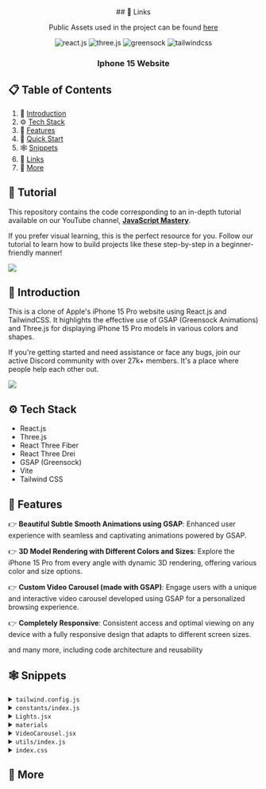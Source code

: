 <div align="center">
  <br />
    <!-- <a href="https://youtu.be/kRQbRAJ4-Fs" target="_blank">
      <img src="https://i.postimg.cc/37PnQw8n/Image-from.png" alt="Project Banner">
    </a> -->
  <br />
  ## <a name="links">🔗 Links</a>

Public Assets used in the project can be found
[here](https://drive.google.com/file/d/1syHiNxSIGXVApaIozdrLXM2x5dPhvaJL/view?usp=sharing)

  <div>
    <img src="https://img.shields.io/badge/-React_JS-black?style=for-the-badge&logoColor=white&logo=react&color=61DAFB" alt="react.js" />
    <img src="https://img.shields.io/badge/-Three_JS-black?style=for-the-badge&logoColor=white&logo=threedotjs&color=000000" alt="three.js" />
    <img src="https://img.shields.io/badge/-GSAP-black?style=for-the-badge&logoColor=white&logo=greensock&color=88CE02" alt="greensock" />
    <img src="https://img.shields.io/badge/-Tailwind_CSS-black?style=for-the-badge&logoColor=white&logo=tailwindcss&color=06B6D4" alt="tailwindcss" />
  </div>

  <h3 align="center">Iphone 15 Website</h3>

   <div align="center">
     <!-- Build this project step by step with our detailed tutorial on <a href="https://www.youtube.com/@javascriptmastery/videos" target="_blank"><b>JavaScript Mastery</b></a> YouTube. Join the JSM family! -->
    </div>
</div>

## 📋 <a name="table">Table of Contents</a>

1. 🤖 [Introduction](#introduction)
2. ⚙️ [Tech Stack](#tech-stack)
3. 🔋 [Features](#features)
4. 🤸 [Quick Start](#quick-start)
5. 🕸️ [Snippets](#snippets)
6. 🔗 [Links](#links)
7. 🚀 [More](#more)

## 🚨 Tutorial

This repository contains the code corresponding to an in-depth tutorial
available on our YouTube channel,
<a href="https://www.youtube.com/@javascriptmastery/videos" target="_blank"><b>JavaScript
Mastery</b></a>.

If you prefer visual learning, this is the perfect resource for you. Follow our
tutorial to learn how to build projects like these step-by-step in a
beginner-friendly manner!

<a href="https://youtu.be/kRQbRAJ4-Fs" target="_blank"><img src="https://github.com/sujatagunale/EasyRead/assets/151519281/1736fca5-a031-4854-8c09-bc110e3bc16d" /></a>

## <a name="introduction">🤖 Introduction</a>

This is a clone of Apple's iPhone 15 Pro website using React.js and TailwindCSS.
It highlights the effective use of GSAP (Greensock Animations) and Three.js for
displaying iPhone 15 Pro models in various colors and shapes.

If you're getting started and need assistance or face any bugs, join our active
Discord community with over 27k+ members. It's a place where people help each
other out.

<a href="https://discord.com/invite/n6EdbFJ" target="_blank"><img src="https://github.com/sujatagunale/EasyRead/assets/151519281/618f4872-1e10-42da-8213-1d69e486d02e" /></a>

## <a name="tech-stack">⚙️ Tech Stack</a>

- React.js
- Three.js
- React Three Fiber
- React Three Drei
- GSAP (Greensock)
- Vite
- Tailwind CSS

## <a name="features">🔋 Features</a>

👉 **Beautiful Subtle Smooth Animations using GSAP**: Enhanced user experience
with seamless and captivating animations powered by GSAP.

👉 **3D Model Rendering with Different Colors and Sizes**: Explore the iPhone 15
Pro from every angle with dynamic 3D rendering, offering various color and size
options.

👉 **Custom Video Carousel (made with GSAP)**: Engage users with a unique and
interactive video carousel developed using GSAP for a personalized browsing
experience.

👉 **Completely Responsive**: Consistent access and optimal viewing on any
device with a fully responsive design that adapts to different screen sizes.

and many more, including code architecture and reusability

## <a name="snippets">🕸️ Snippets</a>

<details>
<summary><code>tailwind.config.js</code></summary>

```javascript
/** @type {import('tailwindcss').Config} */
export default {
	content: ["./index.html", "./src/**/*.{js,ts,jsx,tsx}"],
	theme: {
		extend: {
			colors: {
				blue: "#2997FF",
				gray: {
					DEFAULT: "#86868b",
					100: "#94928d",
					200: "#afafaf",
					300: "#42424570",
				},
				zinc: "#101010",
			},
		},
	},
	plugins: [],
};
```

</details>

<details>
<summary><code>constants/index.js</code></summary>

```javascript
import {
	blackImg,
	blueImg,
	highlightFirstVideo,
	highlightFourthVideo,
	highlightSecondVideo,
	highlightThirdVideo,
	whiteImg,
	yellowImg,
} from "../utils";

export const navLists = ["Store", "Mac", "iPhone", "Support"];

export const hightlightsSlides = [
	{
		id: 1,
		textLists: [
			"Enter A17 Pro.",
			"Game‑changing chip.",
			"Groundbreaking performance.",
		],
		video: highlightFirstVideo,
		videoDuration: 4,
	},
	{
		id: 2,
		textLists: ["Titanium.", "So strong. So light. So Pro."],
		video: highlightSecondVideo,
		videoDuration: 5,
	},
	{
		id: 3,
		textLists: [
			"iPhone 15 Pro Max has the",
			"longest optical zoom in",
			"iPhone ever. Far out.",
		],
		video: highlightThirdVideo,
		videoDuration: 2,
	},
	{
		id: 4,
		textLists: ["All-new Action button.", "What will yours do?."],
		video: highlightFourthVideo,
		videoDuration: 3.63,
	},
];

export const models = [
	{
		id: 1,
		title: "iPhone 15 Pro in Natural Titanium",
		color: ["#8F8A81", "#ffe7b9", "#6f6c64"],
		img: yellowImg,
	},
	{
		id: 2,
		title: "iPhone 15 Pro in Blue Titanium",
		color: ["#53596E", "#6395ff", "#21242e"],
		img: blueImg,
	},
	{
		id: 3,
		title: "iPhone 15 Pro in White Titanium",
		color: ["#C9C8C2", "#ffffff", "#C9C8C2"],
		img: whiteImg,
	},
	{
		id: 4,
		title: "iPhone 15 Pro in Black Titanium",
		color: ["#454749", "#3b3b3b", "#181819"],
		img: blackImg,
	},
];

export const sizes = [
	{ label: '6.1"', value: "small" },
	{ label: '6.7"', value: "large" },
];

export const footerLinks = [
	"Privacy Policy",
	"Terms of Use",
	"Sales Policy",
	"Legal",
	"Site Map",
];
```

</details>

<details>
<summary><code>Lights.jsx</code></summary>

```javascript
import { Environment, Lightformer } from "@react-three/drei";

const Lights = () => {
	return (
		// group different lights and lightformers. We can use group to organize lights, cameras, meshes, and other objects in the scene.
		<group name="lights">
			{/**
			 * @description Environment is used to create a background environment for the scene
			 * https://github.com/pmndrs/drei?tab=readme-ov-file#environment
			 */}
			<Environment resolution={256}>
				<group>
					{/**
					 * @description Lightformer used to create custom lights with various shapes and properties in a 3D scene.
					 * https://github.com/pmndrs/drei?tab=readme-ov-file#lightformer
					 */}
					<Lightformer
						form="rect"
						intensity={10}
						position={[-1, 0, -10]}
						scale={10}
						color={"#495057"}
					/>
					<Lightformer
						form="rect"
						intensity={10}
						position={[-10, 2, 1]}
						scale={10}
						rotation-y={Math.PI / 2}
					/>
					<Lightformer
						form="rect"
						intensity={10}
						position={[10, 0, 1]}
						scale={10}
						rotation-y={Math.PI / 2}
					/>
				</group>
			</Environment>

			{/**
			 * @description spotLight is used to create a light source positioned at a specific point
			 * in the scene that emits light in a specific direction.
			 * https://threejs.org/docs/#api/en/lights/SpotLight
			 */}
			<spotLight
				position={[-2, 10, 5]}
				angle={0.15}
				penumbra={1} // the penumbra is the soft edge of a shadow cast by a point light
				decay={0} // the amount the light dims as it moves away from the source
				intensity={Math.PI * 0.2} // the light intensity
				color={"#f8f9fa"}
			/>
			<spotLight
				position={[0, -25, 10]}
				angle={0.15}
				penumbra={1}
				decay={0}
				intensity={Math.PI * 0.2}
				color={"#f8f9fa"}
			/>
			<spotLight
				position={[0, 15, 5]}
				angle={0.15}
				penumbra={1}
				decay={0.1}
				intensity={Math.PI * 3}
			/>
		</group>
	);
};

export default Lights;
```

</details>

<details>
<summary><code>materials</code></summary>

```javascript
useEffect(() => {
	Object.entries(materials).map(material => {
		// these are the material names that can't be changed color
		if (
			material[0] !== "zFdeDaGNRwzccye" &&
			material[0] !== "ujsvqBWRMnqdwPx" &&
			material[0] !== "hUlRcbieVuIiOXG" &&
			material[0] !== "jlzuBkUzuJqgiAK" &&
			material[0] !== "xNrofRCqOXXHVZt"
		) {
			material[1].color = new THREE.Color(props.item.color[0]);
		}
		material[1].needsUpdate = true;
	});
}, [materials, props.item]);
```

</details>

<details>
<summary><code>VideoCarousel.jsx</code></summary>

```javascript
import gsap from "gsap";
import { useGSAP } from "@gsap/react";
import { ScrollTrigger } from "gsap/all";
gsap.registerPlugin(ScrollTrigger);
import { useEffect, useRef, useState } from "react";

import { hightlightsSlides } from "../constants";
import { pauseImg, playImg, replayImg } from "../utils";

const VideoCarousel = () => {
	const videoRef = useRef([]);
	const videoSpanRef = useRef([]);
	const videoDivRef = useRef([]);

	// video and indicator
	const [video, setVideo] = useState({
		isEnd: false,
		startPlay: false,
		videoId: 0,
		isLastVideo: false,
		isPlaying: false,
	});

	const [loadedData, setLoadedData] = useState([]);
	const { isEnd, isLastVideo, startPlay, videoId, isPlaying } = video;

	useGSAP(() => {
		// slider animation to move the video out of the screen and bring the next video in
		gsap.to("#slider", {
			transform: `translateX(${-100 * videoId}%)`,
			duration: 2,
			ease: "power2.inOut", // show visualizer https://gsap.com/docs/v3/Eases
		});

		// video animation to play the video when it is in the view
		gsap.to("#video", {
			scrollTrigger: {
				trigger: "#video",
				toggleActions: "restart none none none",
			},
			onComplete: () => {
				setVideo(pre => ({
					...pre,
					startPlay: true,
					isPlaying: true,
				}));
			},
		});
	}, [isEnd, videoId]);

	useEffect(() => {
		let currentProgress = 0;
		let span = videoSpanRef.current;

		if (span[videoId]) {
			// animation to move the indicator
			let anim = gsap.to(span[videoId], {
				onUpdate: () => {
					// get the progress of the video
					const progress = Math.ceil(anim.progress() * 100);

					if (progress != currentProgress) {
						currentProgress = progress;

						// set the width of the progress bar
						gsap.to(videoDivRef.current[videoId], {
							width:
								window.innerWidth < 760
									? "10vw" // mobile
									: window.innerWidth < 1200
									? "10vw" // tablet
									: "4vw", // laptop
						});

						// set the background color of the progress bar
						gsap.to(span[videoId], {
							width: `${currentProgress}%`,
							backgroundColor: "white",
						});
					}
				},

				// when the video is ended, replace the progress bar with the indicator and change the background color
				onComplete: () => {
					if (isPlaying) {
						gsap.to(videoDivRef.current[videoId], {
							width: "12px",
						});
						gsap.to(span[videoId], {
							backgroundColor: "#afafaf",
						});
					}
				},
			});

			if (videoId == 0) {
				anim.restart();
			}

			// update the progress bar
			const animUpdate = () => {
				anim.progress(
					videoRef.current[videoId].currentTime /
						hightlightsSlides[videoId].videoDuration
				);
			};

			if (isPlaying) {
				// ticker to update the progress bar
				gsap.ticker.add(animUpdate);
			} else {
				// remove the ticker when the video is paused (progress bar is stopped)
				gsap.ticker.remove(animUpdate);
			}
		}
	}, [videoId, startPlay]);

	useEffect(() => {
		if (loadedData.length > 3) {
			if (!isPlaying) {
				videoRef.current[videoId].pause();
			} else {
				startPlay && videoRef.current[videoId].play();
			}
		}
	}, [startPlay, videoId, isPlaying, loadedData]);

	// vd id is the id for every video until id becomes number 3
	const handleProcess = (type, i) => {
		switch (type) {
			case "video-end":
				setVideo(pre => ({ ...pre, isEnd: true, videoId: i + 1 }));
				break;

			case "video-last":
				setVideo(pre => ({ ...pre, isLastVideo: true }));
				break;

			case "video-reset":
				setVideo(pre => ({ ...pre, videoId: 0, isLastVideo: false }));
				break;

			case "pause":
				setVideo(pre => ({ ...pre, isPlaying: !pre.isPlaying }));
				break;

			case "play":
				setVideo(pre => ({ ...pre, isPlaying: !pre.isPlaying }));
				break;

			default:
				return video;
		}
	};

	const handleLoadedMetaData = (i, e) => setLoadedData(pre => [...pre, e]);

	return (
		<>
			<div className="flex items-center">
				{hightlightsSlides.map((list, i) => (
					<div
						key={list.id}
						id="slider"
						className="sm:pr-20 pr-10"
					>
						<div className="video-carousel_container">
							<div className="w-full h-full flex-center rounded-3xl overflow-hidden bg-black">
								<video
									id="video"
									playsInline={true}
									className={`${
										list.id === 2 && "translate-x-44"
									} pointer-events-none`}
									preload="auto"
									muted
									ref={el => (videoRef.current[i] = el)}
									onEnded={() =>
										i !== 3
											? handleProcess("video-end", i)
											: handleProcess("video-last")
									}
									onPlay={() => setVideo(pre => ({ ...pre, isPlaying: true }))}
									onLoadedMetadata={e => handleLoadedMetaData(i, e)}
								>
									<source
										src={list.video}
										type="video/mp4"
									/>
								</video>
							</div>

							<div className="absolute top-12 left-[5%] z-10">
								{list.textLists.map((text, i) => (
									<p
										key={i}
										className="md:text-2xl text-xl font-medium"
									>
										{text}
									</p>
								))}
							</div>
						</div>
					</div>
				))}
			</div>

			<div className="relative flex-center mt-10">
				<div className="flex-center py-5 px-7 bg-gray-300 backdrop-blur rounded-full">
					{videoRef.current.map((_, i) => (
						<span
							key={i}
							className="mx-2 w-3 h-3 bg-gray-200 rounded-full relative cursor-pointer"
							ref={el => (videoDivRef.current[i] = el)}
						>
							<span
								className="absolute h-full w-full rounded-full"
								ref={el => (videoSpanRef.current[i] = el)}
							/>
						</span>
					))}
				</div>

				<button className="control-btn">
					<img
						src={isLastVideo ? replayImg : !isPlaying ? playImg : pauseImg}
						alt={isLastVideo ? "replay" : !isPlaying ? "play" : "pause"}
						onClick={
							isLastVideo
								? () => handleProcess("video-reset")
								: !isPlaying
								? () => handleProcess("play")
								: () => handleProcess("pause")
						}
					/>
				</button>
			</div>
		</>
	);
};

export default VideoCarousel;
```

</details>

<details>
<summary><code>utils/index.js</code></summary>

```javascript
import hero from "/assets/images/hero.jpeg";

export const heroImg = hero;

import hmv from "/assets/videos/hero.mp4";
import smallmv from "/assets/videos/smallHero.mp4";
import highlightFirstmv from "/assets/videos/highlight-first.mp4";
import highlightSectmv from "/assets/videos/hightlight-third.mp4";
import highlightThirdmv from "/assets/videos/hightlight-sec.mp4";
import highlightFourthmv from "/assets/videos/hightlight-fourth.mp4";
import exploremv from "/assets/videos/explore.mp4";
import framemv from "/assets/videos/frame.mp4";

import apple from "/assets/images/apple.svg";
import search from "/assets/images/search.svg";
import bag from "/assets/images/bag.svg";
import watch from "/assets/images/watch.svg";
import right from "/assets/images/right.svg";
import replay from "/assets/images/replay.svg";
import play from "/assets/images/play.svg";
import pause from "/assets/images/pause.svg";

import yellow from "/assets/images/yellow.jpg";
import blue from "/assets/images/blue.jpg";
import white from "/assets/images/white.jpg";
import black from "/assets/images/black.jpg";
import explore1 from "/assets/images/explore1.jpg";
import explore2 from "/assets/images/explore2.jpg";
import chip from "/assets/images/chip.jpeg";
import frame from "/assets/images/frame.png";

export const heroVideo = hmv;
export const smallHeroVideo = smallmv;
export const highlightFirstVideo = highlightFirstmv;
export const highlightSecondVideo = highlightSectmv;
export const highlightThirdVideo = highlightThirdmv;
export const highlightFourthVideo = highlightFourthmv;
export const exploreVideo = exploremv;
export const frameVideo = framemv;

export const appleImg = apple;
export const searchImg = search;
export const bagImg = bag;
export const watchImg = watch;
export const rightImg = right;
export const replayImg = replay;
export const playImg = play;
export const pauseImg = pause;

export const yellowImg = yellow;
export const blueImg = blue;
export const whiteImg = white;
export const blackImg = black;
export const explore1Img = explore1;
export const explore2Img = explore2;
export const chipImg = chip;
export const frameImg = frame;
```

</details>

<details>
<summary><code>index.css</code></summary>

```css
@tailwind base;
@tailwind components;
@tailwind utilities;

* {
	margin: 0;
	padding: 0;
	box-sizing: border-box;
}

body {
	color: white;
	width: 100dvw;
	overflow-x: hidden;
	height: 100%;
	background: #000;
	border-color: #3b3b3b;
	user-select: none;
}

canvas {
	touch-action: none;
}

.scrim-max-width {
	margin-inline-start: auto;
	margin-inline-end: auto;
	position: relative;
	max-width: 1120px;
}

@layer utilities {
	.flex-center {
		@apply flex items-center justify-center;
	}

	.nav-height {
		@apply h-[calc(100vh-60px)];
	}

	.btn {
		@apply px-5 py-2 rounded-3xl bg-blue my-5 hover:bg-transparent border border-transparent hover:border hover:text-blue hover:border-blue;
	}

	.color-container {
		@apply flex items-center justify-center px-4 py-4 rounded-full bg-gray-300 backdrop-blur;
	}

	.size-btn-container {
		@apply flex items-center justify-center p-1 rounded-full bg-gray-300 backdrop-blur ml-3 gap-1;
	}

	.size-btn {
		@apply w-10 h-10 text-sm flex justify-center items-center bg-white text-black rounded-full transition-all;
	}

	.common-padding {
		@apply sm:py-32 py-20 sm:px-10 px-5;
	}

	.section-heading {
		@apply text-gray lg:text-6xl md:text-5xl text-3xl lg:mb-0 mb-5 font-medium opacity-0 translate-y-20;
	}

	.feature-text {
		@apply text-gray max-w-md text-lg md:text-xl font-semibold opacity-0 translate-y-[100px];
	}

	.feature-text-container {
		@apply w-full flex-center flex-col md:flex-row mt-10 md:mt-16 gap-5;
	}

	.feature-video {
		@apply w-full h-full object-cover object-center scale-150 opacity-0;
	}

	.feature-video-container {
		@apply w-full flex flex-col md:flex-row gap-5 items-center;
	}

	.link {
		@apply text-blue hover:underline cursor-pointer flex items-center text-xl opacity-0 translate-y-20;
	}

	.control-btn {
		@apply ml-4 p-4 rounded-full bg-gray-300 backdrop-blur flex-center;
	}

	.hero-title {
		@apply text-center font-semibold text-3xl text-gray-100 opacity-0 max-md:mb-10;
	}

	.hiw-title {
		@apply text-4xl md:text-7xl font-semibold text-center;
	}

	.hiw-subtitle {
		@apply text-gray font-semibold text-xl md:text-2xl py-10 text-center;
	}

	.hiw-video {
		@apply absolute w-[95%] h-[90%] rounded-[56px] overflow-hidden;
	}

	.hiw-text-container {
		@apply flex md:flex-row flex-col justify-between items-start gap-24;
	}

	.hiw-text {
		@apply text-gray text-xl font-normal md:font-semibold;
	}

	.hiw-bigtext {
		@apply text-white text-3xl md:text-5xl font-normal md:font-semibold my-2;
	}

	.video-carousel_container {
		@apply relative sm:w-[70vw] w-[88vw] md:h-[70vh] sm:h-[50vh] h-[35vh];
	}

	.g_fadeIn {
		@apply opacity-0 translate-y-[100px];
	}
}
```

</details>

## <a name="more">🚀 More</a>

<!-- **Advance your skills with Next.js 14 Pro Course**

Enjoyed creating this project? Dive deeper into our PRO courses for a richer
learning adventure. They're packed with detailed explanations, cool features,
and exercises to boost your skills. Give it a go!

<a href="https://jsmastery.pro/next14" target="_blank">
<img src="https://github.com/sujatagunale/EasyRead/assets/151519281/557837ce-f612-4530-ab24-189e75133c71" alt="Project Banner">
</a>

<br />
<br />

**Accelerate your professional journey with the Expert Training program**

And if you're hungry for more than just a course and want to understand how we
learn and tackle tech challenges, hop into our personalized masterclass. We
cover best practices, different web skills, and offer mentorship to boost your
confidence. Let's learn and grow together!

<a href="https://www.jsmastery.pro/masterclass" target="_blank">
<img src="https://github.com/sujatagunale/EasyRead/assets/151519281/fed352ad-f27b-400d-9b8f-c7fe628acb84" alt="Project Banner">
</a> -->

#
